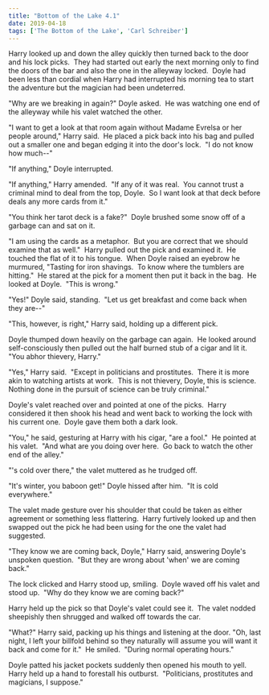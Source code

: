 ```yaml
---
title: "Bottom of the Lake 4.1"
date: 2019-04-18
tags: ['The Bottom of the Lake', 'Carl Schreiber']
---
```


Harry looked up and down the alley quickly then turned back to the door and his lock picks.  They had started out early the next morning only to find the doors of the bar and also the one in the alleyway locked.  Doyle had been less than cordial when Harry had interrupted his morning tea to start the adventure but the magician had been undeterred.

"Why are we breaking in again?" Doyle asked.  He was watching one end of the alleyway while his valet watched the other.

"I want to get a look at that room again without Madame Evrelsa or her people around," Harry said.  He placed a pick back into his bag and pulled out a smaller one and began edging it into the door's lock.  "I do not know how much--"

"If anything," Doyle interrupted.

"If anything," Harry amended.  "If any of it was real.  You cannot trust a criminal mind to deal from the top, Doyle.  So I want look at that deck before deals any more cards from it."

"You think her tarot deck is a fake?"  Doyle brushed some snow off of a garbage can and sat on it.

"I am using the cards as a metaphor.  But you are correct that we should examine that as well."  Harry pulled out the pick and examined it.  He touched the flat of it to his tongue.  When Doyle raised an eyebrow he murmured, "Tasting for iron shavings.  To know where the tumblers are hitting."  He stared at the pick for a moment then put it back in the bag.  He looked at Doyle.  "This is wrong."

"Yes!" Doyle said, standing.  "Let us get breakfast and come back when they are--"

"This, however, is right," Harry said, holding up a different pick.

Doyle thumped down heavily on the garbage can again.  He looked around self-consciously then pulled out the half burned stub of a cigar and lit it.  "You abhor thievery, Harry."

"Yes," Harry said.  "Except in politicians and prostitutes.  There it is more akin to watching artists at work.  This is not thievery, Doyle, this is science.  Nothing done in the pursuit of science can be truly criminal."

Doyle's valet reached over and pointed at one of the picks.  Harry considered it then shook his head and went back to working the lock with his current one.  Doyle gave them both a dark look.

"You," he said, gesturing at Harry with his cigar, "are a fool."  He pointed at his valet.  "And what are you doing over here.  Go back to watch the other end of the alley."

"'s cold over there," the valet muttered as he trudged off.

"It's winter, you baboon get!" Doyle hissed after him.  "It is cold everywhere."

The valet made gesture over his shoulder that could be taken as either agreement or something less flattering.  Harry furtively looked up and then swapped out the pick he had been using for the one the valet had suggested.

"They know we are coming back, Doyle," Harry said, answering Doyle's unspoken question.  "But they are wrong about 'when' we are coming back."

The lock clicked and Harry stood up, smiling.  Doyle waved off his valet and stood up.  "Why do they know we are coming back?"

Harry held up the pick so that Doyle's valet could see it.  The valet nodded sheepishly then shrugged and walked off towards the car.

"What?" Harry said, packing up his things and listening at the door. "Oh, last night, I left your billfold behind so they naturally will assume you will want it back and come for it."  He smiled.  "During normal operating hours."

Doyle patted his jacket pockets suddenly then opened his mouth to yell.  Harry held up a hand to forestall his outburst.  "Politicians, prostitutes and magicians, I suppose."
